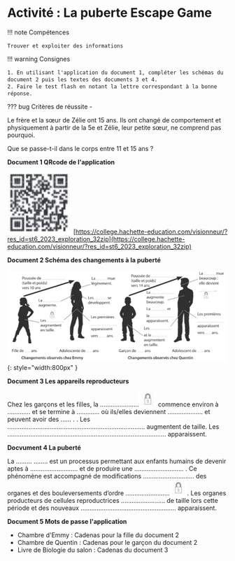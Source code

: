 # Activité : La puberte Escape Game

!!! note Compétences

    Trouver et exploiter des informations 

!!! warning Consignes

    1. En utilisant l'application du document 1, compléter les schémas du document 2 puis les textes des documents 3 et 4.
    2. Faire le test flash en notant la lettre correspondant à la bonne réponse.
    
??? bug Critères de réussite
    - 



Le frère et la sœur de Zélie ont 15 ans. Ils ont changé de comportement et physiquement à partir de la 5e et Zélie, leur petite sœur, ne comprend pas pourquoi.

Que se passe-t-il dans le corps entre 11 et 15 ans ?

**Document 1 QRcode de l'application**   

![](pictures/QRcodePuberte.png)
[https://college.hachette-education.com/visionneur/?res_id=st6_2023_exploration_32zip](https://college.hachette-education.com/visionneur/?res_id=st6_2023_exploration_32zip)

**Document 2 Schéma des changements à la puberté**

![](pictures/schemaPuberteEscape.png){: style="width:800px" }



**Document 3 Les appareils reproducteurs**

Chez les garçons et les filles, la ………………….![](pictures/cadenas.png) commence environ à …………. et se termine à …………. où ils/elles deviennent ……………….. et peuvent avoir des ……     . . Les …………………………………………………………………… augmentent de taille. Les ……………………………………………………………………………… apparaissent. 

**Docvument 4 La puberté** 

La ………  …….. est un processus permettant aux enfants humains de devenir aptes à ……………………… et de produire une ………………………. . Ce phénomène est accompagné de modifications ……………………….. des organes et des bouleversements d’ordre …………………….![](pictures/cadenas.png). Les organes producteurs de cellules reproductrices ……………………. de taille lors cette période et des nouveaux ……………………………………………… apparaissent.


**Document 5 Mots de passe l'application**

- Chambre d'Emmy : Cadenas pour la fille du document 2
- Chambre de Quentin : Cadenas pour le garçon du document 2
- Livre de Biologie du salon : Cadenas du document 3


